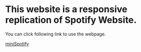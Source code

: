# This website is a responsive replication of Spotify Website.

You can click following link to use the webpage.

[miniSpotify][1]

[1]: https://minispotify1.freewebhostmost.com "miniSpotify"